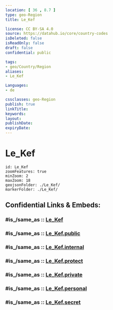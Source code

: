 ```yaml
---
location: [ 36 , 8.7 ] 
type: geo-Region
title: Le_Kef

license: CC BY-SA 4.0
source: https://datahub.io/core/country-codes
isDeleted: false
isReadOnly: false
draft: false
confidential: public

tags:
- geo/Country/Region
aliases:
- Le_Kef

Languages:
- de

cssclasses: geo-Region
publish: true
linkTitle: 
keywords: 
layout: 
publishDate: 
expiryDate: 
---
```


# Le_Kef

```leaflet
id: Le_Kef
zoomFeatures: true 
minZoom: 2 
maxZoom: 18
geojsonFolder: ./Le_Kef/
markerFolder: ./Le_Kef/
```


## Confidential Links & Embeds: 

### #is_/same_as :: [Le_Kef](/_Standards/Earth/Continent/Africa/Africa~North/Tunisia/governorates~Tunisia/Le_Kef.md) 

### #is_/same_as :: [Le_Kef.public](/_public/Earth/Continent/Africa/Africa~North/Tunisia/governorates~Tunisia/Le_Kef.public.md) 

### #is_/same_as :: [Le_Kef.internal](/_internal/Earth/Continent/Africa/Africa~North/Tunisia/governorates~Tunisia/Le_Kef.internal.md) 

### #is_/same_as :: [Le_Kef.protect](/_protect/Earth/Continent/Africa/Africa~North/Tunisia/governorates~Tunisia/Le_Kef.protect.md) 

### #is_/same_as :: [Le_Kef.private](/_private/Earth/Continent/Africa/Africa~North/Tunisia/governorates~Tunisia/Le_Kef.private.md) 

### #is_/same_as :: [Le_Kef.personal](/_personal/Earth/Continent/Africa/Africa~North/Tunisia/governorates~Tunisia/Le_Kef.personal.md) 

### #is_/same_as :: [Le_Kef.secret](/_secret/Earth/Continent/Africa/Africa~North/Tunisia/governorates~Tunisia/Le_Kef.secret.md)

